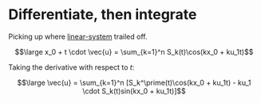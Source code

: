 # Differentiate, then integrate

Picking up where [linear-system](./linear-system.md) trailed off.

$$\large x_0 + t \cdot \vec{u} = \sum_{k=1}^n S_k(t)\cos(kx_0 + ku_1t)$$

Taking the derivative with respect to $t$:

$$\large \vec{u} = \sum_{k=1}^n [S_k^\prime(t)\cos(kx_0 + ku_1t) - ku_1 \cdot S_k(t)sin(kx_0 + ku_1t)]$$
